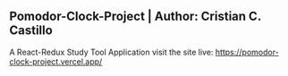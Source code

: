 Pomodor-Clock-Project | Author: Cristian C. Castillo
---
A React-Redux Study Tool Application
visit the site live: https://pomodor-clock-project.vercel.app/
